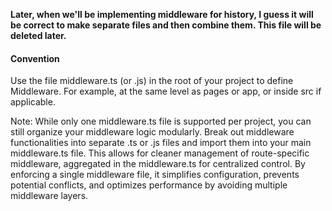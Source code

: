 **Later, when we'll be implementing middleware for history, I guess it will be correct to make separate files and then combine them. This file will be deleted later.**

#### Convention

Use the file middleware.ts (or .js) in the root of your project to define Middleware. For example, at the same level as pages or app, or inside src if applicable.

Note: While only one middleware.ts file is supported per project, you can still organize your middleware logic modularly. Break out middleware functionalities into separate .ts or .js files and import them into your main middleware.ts file. This allows for cleaner management of route-specific middleware, aggregated in the middleware.ts for centralized control. By enforcing a single middleware file, it simplifies configuration, prevents potential conflicts, and optimizes performance by avoiding multiple middleware layers.
